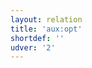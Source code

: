 ```yaml
---
layout: relation
title: 'aux:opt'
shortdef: ''
udver: '2'
---
```

<!-- Interlanguage links updated Čt lis 12 09:43:14 CET 2020 -->
